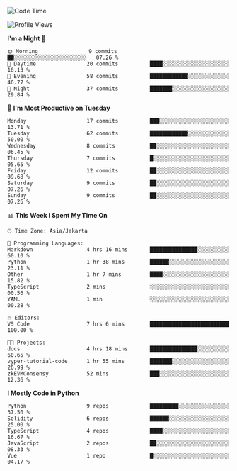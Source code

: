<!--START_SECTION:waka-->
![Code Time](http://img.shields.io/badge/Code%20Time-1%2C485%20hrs%2032%20mins-blue)

![Profile Views](http://img.shields.io/badge/Profile%20Views-0-blue)

**I'm a Night 🦉** 

```text
🌞 Morning                9 commits           ██░░░░░░░░░░░░░░░░░░░░░░░   07.26 % 
🌆 Daytime                20 commits          ████░░░░░░░░░░░░░░░░░░░░░   16.13 % 
🌃 Evening                58 commits          ████████████░░░░░░░░░░░░░   46.77 % 
🌙 Night                  37 commits          ███████░░░░░░░░░░░░░░░░░░   29.84 % 
```
📅 **I'm Most Productive on Tuesday** 

```text
Monday                   17 commits          ███░░░░░░░░░░░░░░░░░░░░░░   13.71 % 
Tuesday                  62 commits          ████████████░░░░░░░░░░░░░   50.00 % 
Wednesday                8 commits           ██░░░░░░░░░░░░░░░░░░░░░░░   06.45 % 
Thursday                 7 commits           █░░░░░░░░░░░░░░░░░░░░░░░░   05.65 % 
Friday                   12 commits          ██░░░░░░░░░░░░░░░░░░░░░░░   09.68 % 
Saturday                 9 commits           ██░░░░░░░░░░░░░░░░░░░░░░░   07.26 % 
Sunday                   9 commits           ██░░░░░░░░░░░░░░░░░░░░░░░   07.26 % 
```


📊 **This Week I Spent My Time On** 

```text
🕑︎ Time Zone: Asia/Jakarta

💬 Programming Languages: 
Markdown                 4 hrs 16 mins       ███████████████░░░░░░░░░░   60.10 % 
Python                   1 hr 38 mins        ██████░░░░░░░░░░░░░░░░░░░   23.11 % 
Other                    1 hr 7 mins         ████░░░░░░░░░░░░░░░░░░░░░   15.82 % 
TypeScript               2 mins              ░░░░░░░░░░░░░░░░░░░░░░░░░   00.56 % 
YAML                     1 min               ░░░░░░░░░░░░░░░░░░░░░░░░░   00.28 % 

🔥 Editors: 
VS Code                  7 hrs 6 mins        █████████████████████████   100.00 % 

🐱‍💻 Projects: 
docs                     4 hrs 18 mins       ███████████████░░░░░░░░░░   60.65 % 
vyper-tutorial-code      1 hr 55 mins        ███████░░░░░░░░░░░░░░░░░░   26.99 % 
zkEVMConsensy            52 mins             ███░░░░░░░░░░░░░░░░░░░░░░   12.36 % 
```

**I Mostly Code in Python** 

```text
Python                   9 repos             █████████░░░░░░░░░░░░░░░░   37.50 % 
Solidity                 6 repos             ██████░░░░░░░░░░░░░░░░░░░   25.00 % 
TypeScript               4 repos             ████░░░░░░░░░░░░░░░░░░░░░   16.67 % 
JavaScript               2 repos             ██░░░░░░░░░░░░░░░░░░░░░░░   08.33 % 
Vue                      1 repo              █░░░░░░░░░░░░░░░░░░░░░░░░   04.17 % 
```




<!--END_SECTION:waka-->
